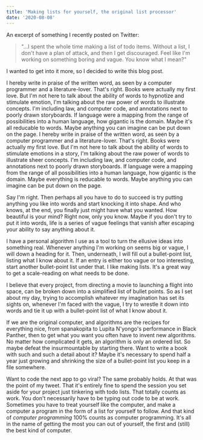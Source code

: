 ```yaml
---
title: 'Making lists for yourself, the original list processor'
date: '2020-08-08'
---
```


An excerpt of something I recently posted on Twitter:

> "...I spent the whole time making a list of todo items. Without a list, I
> don't have a plan of attack, and then I get discouraged. Feel like I'm
> working on something boring and vague. You know what I mean?"

I wanted to get into it more, so I decided to write this blog post.

I hereby write in praise of the written word, as seen by a computer programmer and a literature-lover. That's right. Books were actually my first love. But I'm not here to talk about the ability of words to hypnotize and stimulate emotion, I'm talking about the raw power of words to illustrate concepts. I'm including law, and computer code, and annotations next to poorly drawn storyboards. If language were a mapping from the range of possibilities into a human language, how gigantic is the domain. Maybe it's all reducable to words. Maybe anything you can imagine can be put down on the page.
I hereby write in praise of the written word, as seen by a computer programmer and a literature-lover. That's right. Books were actually my first love. But I'm not here to talk about the ability of words to stimulate emotions in a story, I'm talking about the raw power of words to illustrate sheer concepts. I'm including law, and computer code, and annotations next to poorly drawn storyboards. If language were a mapping from the range of all possibilities into a human language, how gigantic is the domain. Maybe everything is reducable to words. Maybe anything you can imagine can be put down on the page.

Say I'm right. Then perhaps all you have to do to succeed is try putting anything you like into words and start knocking it into shape. And who knows, at the end, you finally just might have what you wanted. How beautiful is your mind? Right now, only you know. Maybe if you don't try to put it into words, life is a series of vague feelings that vanish after escaping your ability to say anything about it.

I have a personal algorithm I use as a tool to turn the ellusive ideas into something real. Whenever anything I'm working on seems big or vague, I will down a heading for it. Then, underneath, I will fill out a bullet-point list, listing what I know about it. If an entry is either too vague or too interesting, start another bullet-point list under that. I like making lists. It's a great way to get a scale-reading on what needs to be done.

I believe that every project, from directing a movie to launching a flight into space, can be broken down into a simplified list of bullet points. So as I set about my day, trying to accomplish whatever my imagination has set its sights on, whenever I'm faced with the vague, I try to wrestle it down into words and tie it up with a bullet-point list of what I know about it.

If we are the original computer, and algorithms are the recipes for everything nice, from spanakopita to Lupita N'yongo's performance in Black Panther, then to get what you want you often have to invent new algorithms. No matter how complicated it gets, an algorithm is only an ordered list. So maybe defeat the insurmountable by starting there. Want to write a book with such and such a detail about it? Maybe it's necessary to spend half a year just growing and shrinking the size of a bullet-point list you keep in a file somewhere.

Want to code the next app to go viral? The same probably holds. At that was the point of my tweet. That it's entirely fine to spend the session you set aside for your project just tinkering with todo lists. That totally counts as work. You don't necessarily have to be typing out code to be at work. Sometimes you have to treat yourself like the computer, and make a computer a program in the form of a list for yourself to follow. And that kind of _computer programming_ 100% counts as computer programming. It's all in the name of getting the most you can out of yourself, the first and (still) the best kind of computer.
